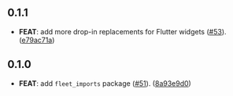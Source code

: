## 0.1.1

 - **FEAT**: add more drop-in replacements for Flutter widgets ([#53](https://github.com/blaugold/fleet/issues/53)). ([e79ac71a](https://github.com/blaugold/fleet/commit/e79ac71aad5ce4f353c9107f41b8df94ee895932))

## 0.1.0

 - **FEAT**: add `fleet_imports` package ([#51](https://github.com/blaugold/fleet/issues/51)). ([8a93e9d0](https://github.com/blaugold/fleet/commit/8a93e9d03d0534a1cc059a5760d89dbd6c38696b))

